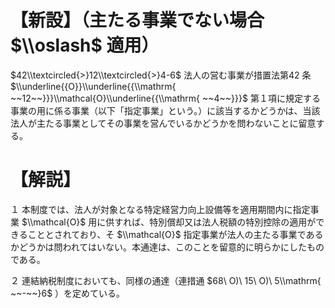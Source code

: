 # 【新設】（主たる事業でない場合 $\\oslash$ 適用）

$42\\textcircled{>}12\\textcircled{>}4-6$ 法人の営む事業が措置法第42 条 $\\underline{{O}}\\underline{{\\mathrm{ ~~12~~}}}\\mathcal{O}\\underline{{\\mathrm{ ~~4~~}}}$ 第１項に規定する事業の用に係る事業（以下「指定事業」という。）に該当するかどうかは、当該法人が主たる事業としてその事業を営んでいるかどうかを問わないことに留意する。

# 【解説】

１ 本制度では、法人が対象となる特定経営力向上設備等を適用期間内に指定事業 $\\mathcal{O}$ 用に供すれば、特別償却又は法人税額の特別控除の適用ができることとされており、そ $\\mathcal{O}$ 指定事業が法人の主たる事業であるかどうかは問われてはいない。本通達は、このことを留意的に明らかにしたものである。

２ 連結納税制度においても、同様の通達（連措通 $68\ O)\ 15\ O)\ 5\\mathrm{ ~~-~~}6$ ）を定めている。